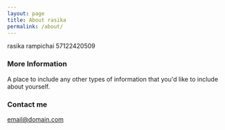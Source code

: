 ```yaml
---
layout: page
title: About rasika
permalink: /about/
---
```


rasika  rampichai
57122420509 

### More Information

A place to include any other types of information that you'd like to include about yourself.

### Contact me

[email@domain.com](mailto:email@domain.com)
